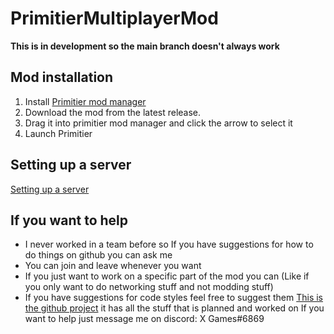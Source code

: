 # PrimitierMultiplayerMod
**This is in development so the main branch doesn't always work**

## Mod installation
1) Install [Primitier mod manager](https://github.com/Xgames123/PrimitierModManager)
2) Download the mod from the latest release.
3) Drag it into primitier mod manager and click the arrow to select it
4) Launch Primitier

## Setting up a server
[Setting up a server](./Documentation/SetupServer.md)

## If you want to help
* I never worked in a team before so If you have suggestions for how to do things on github you can ask me
* You can join and leave whenever you want
* If you just want to work on a specific part of the mod you can (Like if you only want to do networking stuff and not modding stuff)
* If you have suggestions for code styles feel free to suggest them
[This is the github project](https://github.com/users/Xgames123/projects/1) it has all the stuff that is planned and worked on
If you want to help just message me on discord: X Games#6869